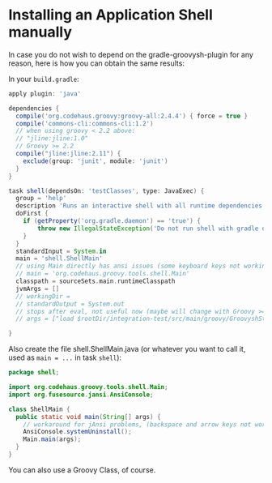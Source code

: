 # Installing an Application Shell manually

In case you do not wish to depend on the gradle-groovysh-plugin for any reason, here is how you can obtain
the same results:

In your ```build.gradle```:

```Groovy
apply plugin: 'java'

dependencies {
  compile('org.codehaus.groovy:groovy-all:2.4.4') { force = true }
  compile('commons-cli:commons-cli:1.2')
  // when using groovy < 2.2 above:
  // "jline:jline:1.0"
  // Groovy >= 2.2
  compile("jline:jline:2.11") {
    exclude(group: 'junit', module: 'junit')
  }
}

task shell(dependsOn: 'testClasses', type: JavaExec) {
  group = 'help'
  description 'Runs an interactive shell with all runtime dependencies. "Use with gradle -q shell".'
  doFirst {
    if (getProperty('org.gradle.daemon') == 'true') {
        throw new IllegalStateException('Do not run shell with gradle daemon, it will eat your arrow keys.')
    }
  }
  standardInput = System.in
  main = 'shell.ShellMain'
  // using Main directly has ansi issues (some keyboard keys not working)
  // main = 'org.codehaus.groovy.tools.shell.Main'
  classpath = sourceSets.main.runtimeClasspath
  jvmArgs = []
  // workingDir =
  // standardOutput = System.out
  // stops after eval, not useful now (maybe will change with Groovy >= 2.3.2)
  // args = ["load $rootDir/integration-test/src/main/groovy/GroovyshStartup.groovy"]

}
```

Also create the file shell.ShellMain.java (or whatever you want to call it, used as ```main = ...``` in task ```shell```):

```Java
package shell;

import org.codehaus.groovy.tools.shell.Main;
import org.fusesource.jansi.AnsiConsole;

class ShellMain {
  public static void main(String[] args) {
    // workaround for jAnsi problems, (backspace and arrow keys not working)
    AnsiConsole.systemUninstall();
    Main.main(args);
  }
}
```

You can also use a Groovy Class, of course.

